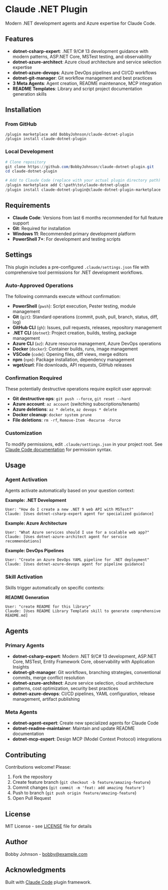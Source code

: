# Claude .NET Plugin

Modern .NET development agents and Azure expertise for Claude Code.

## Features

- **dotnet-csharp-expert**: .NET 9/C# 13 development guidance with modern patterns, ASP.NET Core, MSTest testing, and observability
- **dotnet-azure-architect**: Azure cloud architecture and service selection expertise
- **dotnet-azure-devops**: Azure DevOps pipelines and CI/CD workflows
- **dotnet-git-manager**: Git workflow management and best practices
- **3 Meta Agents**: Agent creation, README maintenance, MCP integration
- **README Templates**: Library and script project documentation generation skills

## Installation

### From GitHub

```
/plugin marketplace add BobbyJohnson/claude-dotnet-plugin
/plugin install claude-dotnet-plugin
```

### Local Development

```powershell
# Clone repository
git clone https://github.com/BobbyJohnson/claude-dotnet-plugin.git
cd claude-dotnet-plugin

# Add to Claude Code (replace with your actual plugin directory path)
/plugin marketplace add C:\path\to\claude-dotnet-plugin
/plugin install claude-dotnet-plugin@claude-dotnet-plugin-marketplace
```

## Requirements

- **Claude Code**: Versions from last 6 months recommended for full feature support
- **Git**: Required for installation
- **Windows 11**: Recommended primary development platform
- **PowerShell 7+**: For development and testing scripts

## Settings

This plugin includes a pre-configured `.claude/settings.json` file with comprehensive tool permissions for .NET development workflows.

### Auto-Approved Operations

The following commands execute without confirmation:

- **PowerShell** (`pwsh`): Script execution, Pester testing, module management
- **Git** (`git`): Standard operations (commit, push, pull, branch, status, diff, log)
- **GitHub CLI** (`gh`): Issues, pull requests, releases, repository management
- **.NET CLI** (`dotnet`): Project creation, builds, testing, package management
- **Azure CLI** (`az`): Azure resource management, Azure DevOps operations
- **Docker** (`docker`): Container builds, runs, image management
- **VSCode** (`code`): Opening files, diff views, merge editors
- **npm** (`npm`): Package installation, dependency management
- **wget/curl**: File downloads, API requests, GitHub releases

### Confirmation Required

These potentially destructive operations require explicit user approval:

- **Git destructive ops**: `git push --force`, `git reset --hard`
- **Azure account**: `az account` (switching subscriptions/tenants)
- **Azure deletions**: `az * delete`, `az devops * delete`
- **Docker cleanup**: `docker system prune`
- **File deletions**: `rm -rf`, `Remove-Item -Recurse -Force`

### Customization

To modify permissions, edit `.claude/settings.json` in your project root. See [Claude Code documentation](https://docs.claude.com/claude-code) for permission syntax.

## Usage

### Agent Activation

Agents activate automatically based on your question context:

**Example: .NET Development**
```
User: "How do I create a new .NET 9 web API with MSTest?"
Claude: [Uses dotnet-csharp-expert agent for specialized guidance]
```

**Example: Azure Architecture**
```
User: "What Azure services should I use for a scalable web app?"
Claude: [Uses dotnet-azure-architect agent for service recommendations]
```

**Example: DevOps Pipelines**
```
User: "Create an Azure DevOps YAML pipeline for .NET deployment"
Claude: [Uses dotnet-azure-devops agent for pipeline guidance]
```

### Skill Activation

Skills trigger automatically on specific contexts:

**README Generation**
```
User: "create README for this library"
Claude: [Uses README Library Template skill to generate comprehensive README.md]
```

## Agents

### Primary Agents

- **dotnet-csharp-expert**: Modern .NET 9/C# 13 development, ASP.NET Core, MSTest, Entity Framework Core, observability with Application Insights
- **dotnet-git-manager**: Git workflows, branching strategies, conventional commits, merge conflict resolution
- **dotnet-azure-architect**: Azure service selection, cloud architecture patterns, cost optimization, security best practices
- **dotnet-azure-devops**: CI/CD pipelines, YAML configuration, release management, artifact publishing

### Meta Agents

- **dotnet-agent-expert**: Create new specialized agents for Claude Code
- **dotnet-readme-maintainer**: Maintain and update README documentation
- **dotnet-mcp-expert**: Design MCP (Model Context Protocol) integrations

## Contributing

Contributions welcome! Please:

1. Fork the repository
2. Create feature branch (`git checkout -b feature/amazing-feature`)
3. Commit changes (`git commit -m 'feat: add amazing feature'`)
4. Push to branch (`git push origin feature/amazing-feature`)
5. Open Pull Request

## License

MIT License - see [LICENSE](LICENSE) file for details

## Author

Bobby Johnson - [bobby@example.com](mailto:bobby@example.com)

## Acknowledgments

Built with [Claude Code](https://claude.com/claude-code) plugin framework.
